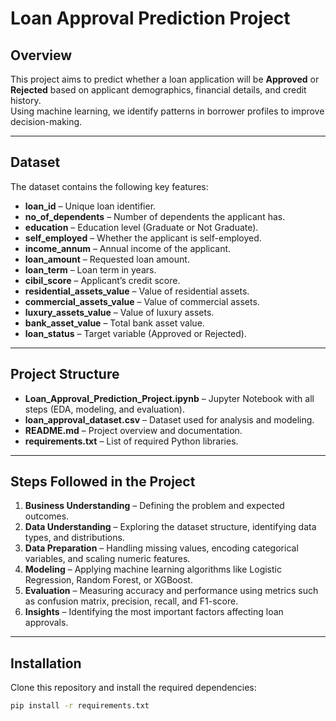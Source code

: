 # Loan Approval Prediction Project

## Overview
This project aims to predict whether a loan application will be **Approved** or **Rejected** based on applicant demographics, financial details, and credit history.  
Using machine learning, we identify patterns in borrower profiles to improve decision-making.

---

## Dataset
The dataset contains the following key features:
- **loan_id** – Unique loan identifier.
- **no_of_dependents** – Number of dependents the applicant has.
- **education** – Education level (Graduate or Not Graduate).
- **self_employed** – Whether the applicant is self-employed.
- **income_annum** – Annual income of the applicant.
- **loan_amount** – Requested loan amount.
- **loan_term** – Loan term in years.
- **cibil_score** – Applicant’s credit score.
- **residential_assets_value** – Value of residential assets.
- **commercial_assets_value** – Value of commercial assets.
- **luxury_assets_value** – Value of luxury assets.
- **bank_asset_value** – Total bank asset value.
- **loan_status** – Target variable (Approved or Rejected).

---

## Project Structure
- **Loan_Approval_Prediction_Project.ipynb** – Jupyter Notebook with all steps (EDA, modeling, and evaluation).
- **loan_approval_dataset.csv** – Dataset used for analysis and modeling.
- **README.md** – Project overview and documentation.
- **requirements.txt** – List of required Python libraries.

---

## Steps Followed in the Project
1. **Business Understanding** – Defining the problem and expected outcomes.  
2. **Data Understanding** – Exploring the dataset structure, identifying data types, and distributions.  
3. **Data Preparation** – Handling missing values, encoding categorical variables, and scaling numeric features.  
4. **Modeling** – Applying machine learning algorithms like Logistic Regression, Random Forest, or XGBoost.  
5. **Evaluation** – Measuring accuracy and performance using metrics such as confusion matrix, precision, recall, and F1-score.  
6. **Insights** – Identifying the most important factors affecting loan approvals.  

---

## Installation
Clone this repository and install the required dependencies:

```bash
pip install -r requirements.txt
